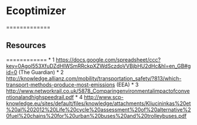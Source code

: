 # Ecoptimizer
=============

## Resources
============
    * 1 https://docs.google.com/spreadsheet/ccc?key=0Agol553XfuDZdHlWSmRRckpXZWdSczdoVVBjbHU2dHc&hl=en_GB#gid=0 (The Guardian)
	* 2 http://knowledge.allianz.com/mobility/transportation_safety/?813/which-transport-methods-produce-most-emissions (EEA)
	* 3 http://www.networkrail.co.uk/5878_Comparingenvironmentalimpactofconventionalandhighspeedrail.pdf
	* 4 http://www.scp-knowledge.eu/sites/default/files/knowledge/attachments/Kliucininkas%20et%20al%202012%20Life%20cycle%20assessment%20of%20alternative%20fuel%20chains%20for%20urban%20buses%20and%20trolleybuses.pdf
